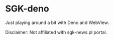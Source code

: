 # SGK-deno

Just playing around a bit with Deno and WebView. 

Disclaimer: Not affiliated with sgk-news.pl portal.
